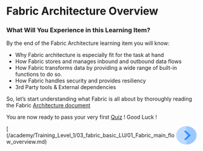 # Fabric Architecture Overview

 

### What Will You Experience in this Learning Item?

By the end of the Fabric Architecture learning item you will know:

- Why Fabric architecture is especially fit for the task at hand 
- How Fabric stores and manages inbound and outbound data flows
- How Fabric transforms data by providing a wide range of built-in functions to do so.
- How Fabric handles security and provides resiliency
- 3rd Party tools & External dependencies




So, let’s start understanding what Fabric is all about by thoroughly reading the Fabric [Architecture document](https://github.com/k2view-academy/K2View-Academy/ArchitectureDocument)


You are now ready to pass your very first [Quiz](/academy/Training_Level_1/02_Fabric_Architecture/2_2_FabricArchitectureQuiz.md) ! Good Luck !

[<img align="right" width="60" height="54" src="/articles/images/Next.png">(/academy/Training_Level_1/03_fabric_basic_LU/01_Fabric_main_flow_overview.md)

                        
